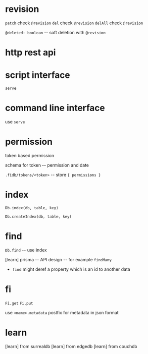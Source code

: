 # revision

`patch` check `@revision`
`del` check `@revision`
`delAll` check `@revision`

`@deleted: boolean` -- soft deletion with `@revision`

# http rest api

# script interface

`serve`

# command line interface

use `serve`

# permission

token based permission

schema for token -- permission and date

`.fidb/tokens/<token>` -- store `{ permissions }`

# index

`Db.index(db, table, key)`

`Db.createIndex(db, table, key)`

# find

`Db.find` -- use index

[learn] prisma -- API design -- for example `findMany`

- `find` might deref a property which is an id to another data

# fi

`Fi.get`
`Fi.put`

use `<name>.metadata` postfix for metadata in json format

# learn

[learn] from surrealdb
[learn] from edgedb
[learn] from couchdb
